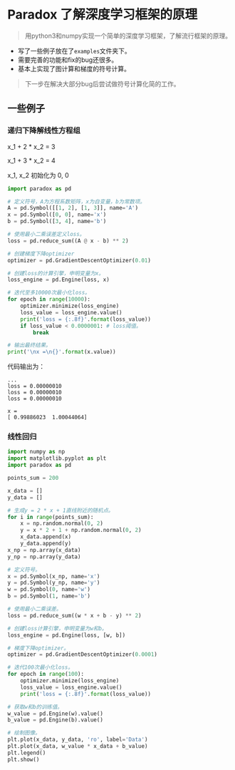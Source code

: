# Paradox 了解深度学习框架的原理

> 用python3和numpy实现一个简单的深度学习框架，了解流行框架的原理。

* 写了一些例子放在了`examples`文件夹下。
* 需要完善的功能和fix的bug还很多。
* 基本上实现了图计算和梯度的符号计算。

> 下一步在解决大部分bug后尝试做符号计算化简的工作。

## 一些例子

### 递归下降解线性方程组

x_1 + 2 * x_2 = 3

x_1 + 3 * x_2 = 4

x_1, x_2 初始化为 0, 0

```python
import paradox as pd

# 定义符号，A为方程系数矩阵，x为自变量，b为常数项。
A = pd.Symbol([[1, 2], [1, 3]], name='A')
x = pd.Symbol([0, 0], name='x')
b = pd.Symbol([3, 4], name='b')

# 使用最小二乘误差定义loss。
loss = pd.reduce_sum((A @ x - b) ** 2)

# 创建梯度下降optimizer
optimizer = pd.GradientDescentOptimizer(0.01)

# 创建loss的计算引擎，申明变量为x。
loss_engine = pd.Engine(loss, x)

# 迭代至多10000次最小化loss。
for epoch in range(10000):
    optimizer.minimize(loss_engine)
    loss_value = loss_engine.value()
    print('loss = {:.8f}'.format(loss_value))
    if loss_value < 0.0000001: # loss阈值。
        break

# 输出最终结果。
print('\nx =\n{}'.format(x.value))
```

代码输出为：
```
...
loss = 0.00000010
loss = 0.00000010
loss = 0.00000010

x =
[ 0.99886023  1.00044064]
```

### 线性回归

```python
import numpy as np
import matplotlib.pyplot as plt
import paradox as pd

points_sum = 200

x_data = []
y_data = []

# 生成y = 2 * x + 1直线附近的随机点。
for i in range(points_sum):
    x = np.random.normal(0, 2)
    y = x * 2 + 1 + np.random.normal(0, 2)
    x_data.append(x)
    y_data.append(y)
x_np = np.array(x_data)
y_np = np.array(y_data)

# 定义符号。
x = pd.Symbol(x_np, name='x')
y = pd.Symbol(y_np, name='y')
w = pd.Symbol(0, name='w')
b = pd.Symbol(1, name='b')

# 使用最小二乘误差。
loss = pd.reduce_sum((w * x + b - y) ** 2)

# 创建loss计算引擎，申明变量为w和b。
loss_engine = pd.Engine(loss, [w, b])

# 梯度下降optimizer。
optimizer = pd.GradientDescentOptimizer(0.0001)

# 迭代100次最小化loss。
for epoch in range(100):
    optimizer.minimize(loss_engine)
    loss_value = loss_engine.value()
    print('loss = {:.8f}'.format(loss_value))

# 获取w和b的训练值。
w_value = pd.Engine(w).value()
b_value = pd.Engine(b).value()

# 绘制图像。
plt.plot(x_data, y_data, 'ro', label='Data')
plt.plot(x_data, w_value * x_data + b_value)
plt.legend()
plt.show()
```
